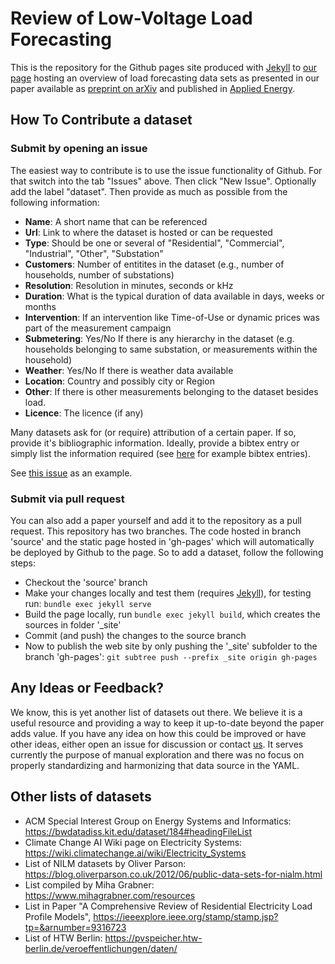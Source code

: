 # Review of Low-Voltage Load Forecasting

This is the repository for the Github pages site produced with [Jekyll](https://jekyllrb.com/) to [our page](https://low-voltage-loadforecasting.github.io/) hosting an overview of load forecasting data sets as presented in our paper available as [preprint on arXiv](https://arxiv.org/pdf/2106.00006.pdf) and published in [Applied Energy](https://www.sciencedirect.com/science/article/pii/S0306261921011326).

## How To Contribute a dataset

### Submit by opening an issue
The easiest way to contribute is to use the issue functionality of Github. For that switch into the tab "Issues" above. Then click "New Issue". Optionally add the label "dataset". Then provide as much as possible from the following information:
- **Name**: A short name that can be referenced
- **Url**: Link to where the dataset is hosted or can be requested
- **Type**: Should be one or several of "Residential", "Commercial", "Industrial", "Other", "Substation"
- **Customers**: Number of entitites in the dataset (e.g., number of households, number of substations)
- **Resolution**: Resolution in minutes, seconds or kHz
- **Duration**: What is the typical duration of data available in days, weeks or months
- **Intervention**: If an intervention like Time-of-Use or dynamic prices was part of the measurement campaign
- **Submetering**: Yes/No If there is any hierarchy in the dataset (e.g. households belonging to same substation, or measurements within the household)
- **Weather**: Yes/No If there is weather data available
- **Location**: Country and possibly city or Region
- **Other**: If there is other measurements belonging to the dataset besides load.
- **Licence**: The licence (if any)

Many datasets ask for (or require) attribution of a certain paper. If so, provide it's bibliographic information. Ideally, provide a bibtex entry or simply list the information required (see [here](https://de.overleaf.com/learn/latex/Bibliography_management_with_bibtex#The_bibliography_file) for example bibtex entries). 

See [this issue](https://github.com/low-voltage-loadforecasting/low-voltage-loadforecasting.github.io/issues/2) as an example.

### Submit via pull request

You can also add a paper yourself and add it to the repository as a pull request. This repository has two branches. The code hosted in branch 'source' and the static page hosted in 'gh-pages' which will automatically be deployed by Github to the page. So to add a dataset, follow the following steps:
- Checkout the 'source' branch
- Make your changes locally and test them (requires [Jekyll](https://jekyllrb.com/)), for testing run: `bundle exec jekyll serve`
- Build the page locally, run `bundle exec jekyll build`, which creates the sources in folder '_site'
- Commit (and push) the changes to the source branch
- Now to publish the web site by only pushing the '_site' subfolder to the branch 'gh-pages': `git subtree push --prefix _site origin gh-pages`

## Any Ideas or Feedback?
We know, this is yet another list of datasets out there. We believe it is a useful resource and providing a way to keep it up-to-date beyond the paper adds value. If you have any idea on how this could be improved or have other ideas, either open an issue for discussion or contact [us](mailto:mail@marcusvoss.com). It serves currently the purpose of manual exploration and there was no focus on properly standardizing and harmonizing that data source in the YAML.

## Other lists of datasets
- ACM Special Interest Group on Energy Systems and Informatics: https://bwdatadiss.kit.edu/dataset/184#headingFileList
- Climate Change AI Wiki page on Electricity Systems: https://wiki.climatechange.ai/wiki/Electricity_Systems
- List of NILM datasets by Oliver Parson: https://blog.oliverparson.co.uk/2012/06/public-data-sets-for-nialm.html
- List compiled by Miha Grabner: https://www.mihagrabner.com/resources
- List in Paper "A Comprehensive Review of Residential Electricity Load Profile Models", https://ieeexplore.ieee.org/stamp/stamp.jsp?tp=&arnumber=9316723
- List of HTW Berlin: https://pvspeicher.htw-berlin.de/veroeffentlichungen/daten/
